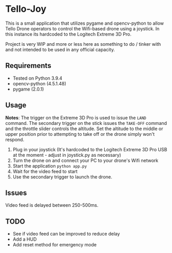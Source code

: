 # Tello-Joy
This is a small application that utilizes pygame and opencv-python to allow Tello Drone operators to control the Wifi-based drone using a joystick. In this instance its hardcoded to the Logitech Extreme 3D Pro.

Project is very WIP and more or less here as something to do / tinker with and not intended to be used in any official capacity. 

## Requirements

- Tested on Python 3.9.4
- opencv-python (4.5.1.48)
- pygame (2.0.1)

## Usage

**Notes**: The trigger on the Extreme 3D Pro is used to issue the `LAND` command. The secondary trigger on the stick issues the `TAKE-OFF` command and the throttle slider controls the altitude. Set the altitude to the middle or upper position prior to attempting to take off or the drone simply won't respond. 

1. Plug in your joystick (It's hardcoded to the Logitech Extreme 3D Pro USB at the moment - adjust in joystick.py as necessary)
2. Turn the drone on and connect your PC to your drone's Wifi network
3. Start the application `python app.py`
4. Wait for the video feed to start
5. Use the secondary trigger to launch the drone. 

## Issues

Video feed is delayed between 250-500ms. 

## TODO

- See if video feed can be improved to reduce delay
- Add a HUD
- Add reset method for emergency mode


